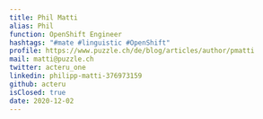 ```yaml
---
title: Phil Matti
alias: Phil
function: OpenShift Engineer
hashtags: "#mate #linguistic #OpenShift"
profile: https://www.puzzle.ch/de/blog/articles/author/pmatti
mail: matti@puzzle.ch
twitter: acteru_one
linkedin: philipp-matti-376973159
github: acteru
isClosed: true
date: 2020-12-02
---
```

